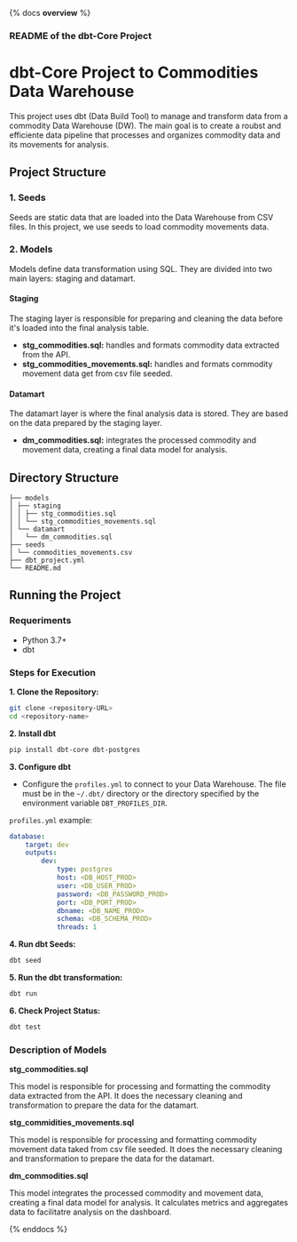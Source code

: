 {% docs __overview__ %}

### README of the dbt-Core Project

# dbt-Core Project to Commodities Data Warehouse

This project uses dbt (Data Build Tool) to manage and transform data from a commodity Data Warehouse (DW). The main goal is to create a roubst and efficiente data pipeline that processes and organizes commodity data and its movements for analysis.

## Project Structure

### 1. Seeds

Seeds are static data that are loaded into the Data Warehouse from CSV files. In this project, we use seeds to load commodity movements data.

### 2. Models

Models define data transformation using SQL. They are divided into two main layers: staging and datamart.

#### Staging

The staging layer is responsible for preparing and cleaning the data before it's loaded into the final analysis table.

- **stg_commodities.sql:** handles and formats commodity data extracted from the API.
- **stg_commodities_movements.sql:** handles and formats commodity movement data get from csv file seeded.

#### Datamart

The datamart layer is where the final analysis data is stored. They are based on the data prepared by the staging layer.

- **dm_commodities.sql:** integrates the processed commodity and movement data, creating a final data model for analysis.

## Directory Structure

```plaintext
├── models
│ ├── staging
│ │ ├── stg_commodities.sql
│ │ └── stg_commodities_movements.sql
│ └── datamart
│   └── dm_commodities.sql
├── seeds
│ └── commodities_movements.csv
├── dbt_project.yml
└── README.md
```

## Running the Project

### Requeriments

- Python 3.7+
- dbt

### Steps for Execution

**1. Clone the Repository:**
```bash
git clone <repository-URL>
cd <repository-name>
```

**2. Install dbt**
```bash
pip install dbt-core dbt-postgres
```

**3. Configure dbt**

- Configure the `profiles.yml` to connect to your Data Warehouse. The file must be in the `~/.dbt/` directory or the directory specified by the environment variable `DBT_PROFILES_DIR`.

`profiles.yml` example:
```yml
database:
    target: dev
    outputs:
        dev:
            type: postgres
            host: <DB_HOST_PROD>
            user: <DB_USER_PROD>
            password: <DB_PASSWORD_PROD>
            port: <DB_PORT_PROD>
            dbname: <DB_NAME_PROD>
            schema: <DB_SCHEMA_PROD>
            threads: 1
```

**4. Run dbt Seeds:**

```bash
dbt seed
```

**5. Run the dbt transformation:**

```bash
dbt run
```

**6. Check Project Status:**

```bash
dbt test
```

### Description of Models

**stg_commodities.sql**

This model is responsible for processing and formatting the commodity data extracted from the API. It does the necessary cleaning and transformation to prepare the data for the datamart.

**stg_commidities_movements.sql**

This model is responsible for processing and formatting commodity movement data taked from csv file seeded. It does the necessary cleaning and transformation to prepare the data for the datamart.

**dm_commodities.sql**

This model integrates the processed commodity and movement data, creating a final data model for analysis. It calculates metrics and aggregates data to facilitatre analysis on the dashboard.

{% enddocs %}
